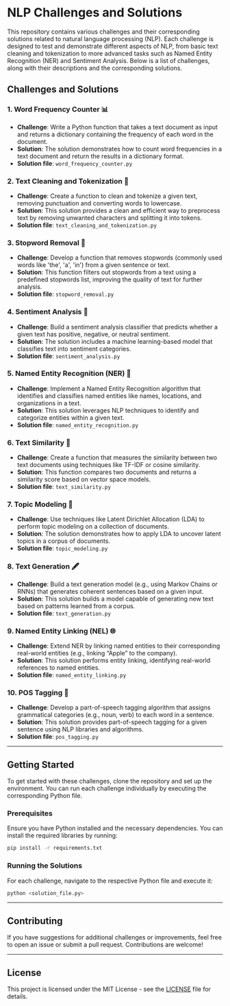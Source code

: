 # NLP Challenges and Solutions

This repository contains various challenges and their corresponding solutions related to natural language processing (NLP). Each challenge is designed to test and demonstrate different aspects of NLP, from basic text cleaning and tokenization to more advanced tasks such as Named Entity Recognition (NER) and Sentiment Analysis. Below is a list of challenges, along with their descriptions and the corresponding solutions.

## Challenges and Solutions

### 1. **Word Frequency Counter 📊**
   - **Challenge**: Write a Python function that takes a text document as input and returns a dictionary containing the frequency of each word in the document.
   - **Solution**: The solution demonstrates how to count word frequencies in a text document and return the results in a dictionary format.
   - **Solution file**: `word_frequency_counter.py`

### 2. **Text Cleaning and Tokenization 🧹**
   - **Challenge**: Create a function to clean and tokenize a given text, removing punctuation and converting words to lowercase.
   - **Solution**: This solution provides a clean and efficient way to preprocess text by removing unwanted characters and splitting it into tokens.
   - **Solution file**: `text_cleaning_and_tokenization.py`

### 3. **Stopword Removal 🚫**
   - **Challenge**: Develop a function that removes stopwords (commonly used words like 'the', 'a', 'in') from a given sentence or text.
   - **Solution**: This function filters out stopwords from a text using a predefined stopwords list, improving the quality of text for further analysis.
   - **Solution file**: `stopword_removal.py`

### 4. **Sentiment Analysis 🌟**
   - **Challenge**: Build a sentiment analysis classifier that predicts whether a given text has positive, negative, or neutral sentiment.
   - **Solution**: The solution includes a machine learning-based model that classifies text into sentiment categories.
   - **Solution file**: `sentiment_analysis.py`

### 5. **Named Entity Recognition (NER) 🧐**
   - **Challenge**: Implement a Named Entity Recognition algorithm that identifies and classifies named entities like names, locations, and organizations in a text.
   - **Solution**: This solution leverages NLP techniques to identify and categorize entities within a given text.
   - **Solution file**: `named_entity_recognition.py`

### 6. **Text Similarity 📜**
   - **Challenge**: Create a function that measures the similarity between two text documents using techniques like TF-IDF or cosine similarity.
   - **Solution**: This function compares two documents and returns a similarity score based on vector space models.
   - **Solution file**: `text_similarity.py`

### 7. **Topic Modeling 📌**
   - **Challenge**: Use techniques like Latent Dirichlet Allocation (LDA) to perform topic modeling on a collection of documents.
   - **Solution**: The solution demonstrates how to apply LDA to uncover latent topics in a corpus of documents.
   - **Solution file**: `topic_modeling.py`

### 8. **Text Generation 🖋️**
   - **Challenge**: Build a text generation model (e.g., using Markov Chains or RNNs) that generates coherent sentences based on a given input.
   - **Solution**: This solution builds a model capable of generating new text based on patterns learned from a corpus.
   - **Solution file**: `text_generation.py`

### 9. **Named Entity Linking (NEL) 🌐**
   - **Challenge**: Extend NER by linking named entities to their corresponding real-world entities (e.g., linking “Apple” to the company).
   - **Solution**: This solution performs entity linking, identifying real-world references to named entities.
   - **Solution file**: `named_entity_linking.py`

### 10. **POS Tagging 📝**
   - **Challenge**: Develop a part-of-speech tagging algorithm that assigns grammatical categories (e.g., noun, verb) to each word in a sentence.
   - **Solution**: This solution provides part-of-speech tagging for a given sentence using NLP libraries and algorithms.
   - **Solution file**: `pos_tagging.py`

---

## Getting Started

To get started with these challenges, clone the repository and set up the environment. You can run each challenge individually by executing the corresponding Python file.

### Prerequisites

Ensure you have Python installed and the necessary dependencies. You can install the required libraries by running:

```bash
pip install -r requirements.txt
```

### Running the Solutions

For each challenge, navigate to the respective Python file and execute it:

```bash
python <solution_file.py>
```

---

## Contributing

If you have suggestions for additional challenges or improvements, feel free to open an issue or submit a pull request. Contributions are welcome!

---

## License

This project is licensed under the MIT License - see the [LICENSE](LICENSE) file for details.

